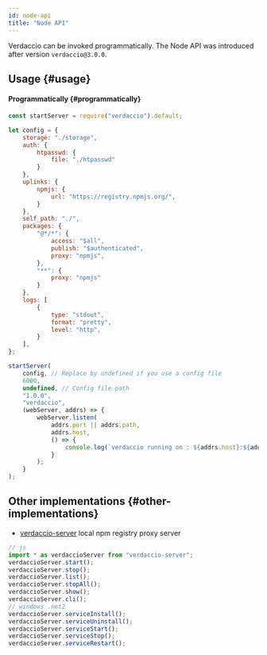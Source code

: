 ```yaml
---
id: node-api
title: "Node API"
---
```


Verdaccio can be invoked programmatically. The Node API was introduced after version `verdaccio@3.0.0`.

## Usage {#usage}

#### Programmatically {#programmatically}

```js
const startServer = require("verdaccio").default;

let config = {
    storage: "./storage",
    auth: {
        htpasswd: {
            file: "./htpasswd"
        }
    },
    uplinks: {
        npmjs: {
            url: "https://registry.npmjs.org/",
        }
    },
    self_path: "./",
    packages: {
        "@*/*": {
            access: "$all",
            publish: "$authenticated",
            proxy: "npmjs",
        },
        "**": {
            proxy: "npmjs"
        }
    },
    logs: [
        {
            type: "stdout",
            format: "pretty",
            level: "http",
        }
    ],
};

startServer(
    config, // Replace by undefined if you use a config file
    6000,
    undefined, // Config file path 
    "1.0.0",
    "verdaccio",
    (webServer, addrs) => {
        webServer.listen(
            addrs.port || addrs.path,
            addrs.host,
            () => {
                console.log(`verdaccio running on : ${addrs.host}:${addrs.port}`);
            }
        );
    }
);
```

## Other implementations {#other-implementations}

* [verdaccio-server](https://github.com/boringame/verdaccio-server) local npm registry proxy server

```js
// js
import * as verdaccioServer from "verdaccio-server";
verdaccioServer.start();
verdaccioServer.stop();
verdaccioServer.list();
verdaccioServer.stopAll();
verdaccioServer.show();
verdaccioServer.cli();
// windows .net2
verdaccioServer.serviceInstall();
verdaccioServer.serviceUninstall();
verdaccioServer.serviceStart();
verdaccioServer.serviceStop();
verdaccioServer.serviceRestart();
```
